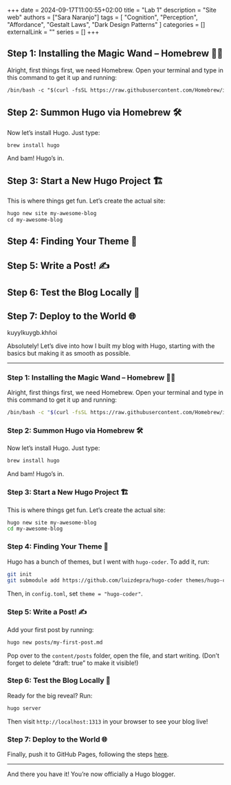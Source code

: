 +++ 
date = 2024-09-17T11:00:55+02:00
title = "Lab 1"
description = "Site web"
authors = ["Sara Naranjo"]
tags = [
    "Cognition",
    "Perception",
    "Affordance",
    "Gestalt Laws",
    "Dark Design Patterns"
    ]
categories = []
externalLink = ""
series = []
+++


## Step 1: Installing the Magic Wand – Homebrew 🧙‍♂️
Alright, first things first, we need Homebrew. Open your terminal and type in this command to get it up and running:
```markdown
/bin/bash -c "$(curl -fsSL https://raw.githubusercontent.com/Homebrew/install/HEAD/install.sh)"
```

## Step 2: Summon Hugo via Homebrew 🛠️
Now let’s install Hugo. Just type:
```markdown
brew install hugo
```
And bam! Hugo’s in.

## Step 3: Start a New Hugo Project 🏗️
This is where things get fun. Let’s create the actual site:
```markdown
hugo new site my-awesome-blog
cd my-awesome-blog
```

## Step 4: Finding Your Theme 🎨
## Step 5: Write a Post! ✍️
## Step 6: Test the Blog Locally 🚀
## Step 7: Deploy to the World 🌐 

kuyylkuygb.khñoi

Absolutely! Let’s dive into how I built my blog with Hugo, starting with the basics but making it as smooth as possible.

---

### Step 1: Installing the Magic Wand – Homebrew 🧙‍♂️
Alright, first things first, we need Homebrew. Open your terminal and type in this command to get it up and running:

```bash
/bin/bash -c "$(curl -fsSL https://raw.githubusercontent.com/Homebrew/install/HEAD/install.sh)"
```

### Step 2: Summon Hugo via Homebrew 🛠️
Now let’s install Hugo. Just type:

```bash
brew install hugo
```

And bam! Hugo’s in.

### Step 3: Start a New Hugo Project 🏗️
This is where things get fun. Let’s create the actual site:

```bash
hugo new site my-awesome-blog
cd my-awesome-blog
```

### Step 4: Finding Your Theme 🎨
Hugo has a bunch of themes, but I went with `hugo-coder`. To add it, run:

```bash
git init
git submodule add https://github.com/luizdepra/hugo-coder themes/hugo-coder
```

Then, in `config.toml`, set `theme = "hugo-coder"`.

### Step 5: Write a Post! ✍️
Add your first post by running:

```bash
hugo new posts/my-first-post.md
```

Pop over to the `content/posts` folder, open the file, and start writing. (Don’t forget to delete “draft: true” to make it visible!)

### Step 6: Test the Blog Locally 🚀
Ready for the big reveal? Run:

```bash
hugo server
```

Then visit `http://localhost:1313` in your browser to see your blog live!

### Step 7: Deploy to the World 🌐
Finally, push it to GitHub Pages, following the steps [here](https://gohugo.io/hosting-and-deployment/hosting-on-github/).

---

And there you have it! You’re now officially a Hugo blogger.